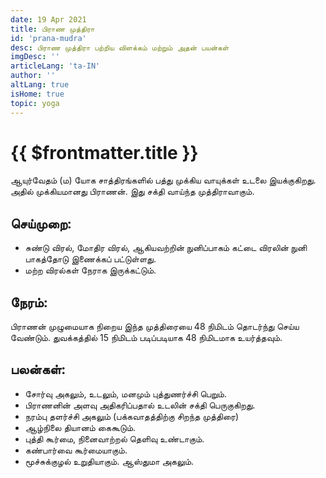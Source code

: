 ```yaml
---
date: 19 Apr 2021
title: பிராண முத்திரா
id: 'prana-mudra'
desc: பிராண முத்திரா பற்றிய விளக்கம் மற்றும் அதன் பயன்கள்
imgDesc: ''
articleLang: 'ta-IN'
author: ''
altLang: true
isHome: true
topic: yoga
---
```


<altLang />

# {{ $frontmatter.title }}

ஆயுர்வேதம் (ம) யோக சாத்திரங்களில் பத்து முக்கிய வாயுக்கள் உடலை இயக்குகிறது. அதில் முக்கியமானது பிராணன். இது சக்தி வாய்ந்த முத்திராவாகும்.

## செய்முறை:
 - சுண்டு விரல், மோதிர விரல், ஆகியவற்றின் நுனிப்பாகம் கட்டை விரலின் நுனி பாகத்தோடு இணைக்கப் பட்டுள்ளது.
 - மற்ற விரல்கள் நேராக இருக்கட்டும்.

## நேரம்:
பிராணன் முழுமையாக நிறைய இந்த முத்திரையை 48 நிமிடம் தொடர்ந்து செய்ய வேண்டும்.
துவக்கத்தில் 15 நிமிடம் படிப்படியாக 48 நிமிடமாக உயர்த்தவும்.

## பலன்கள்:
 - சோர்வு அகலும், உடலும், மனமும் புத்துணர்ச்சி பெறும்.
 - பிராணனின் அளவு அதிகரிப்பதால் உடலின் சக்தி பெருகுகிறது.
 - நரம்பு தளர்ச்சி அகலும் (பக்கவாதத்திற்கு சிறந்த முத்திரை)
 - ஆழ்நிலை தியானம் கைகூடும்.
 - புத்தி கூர்மை, நினைவாற்றல் தெளிவு உண்டாகும்.
 - கண்பார்வை கூர்மையாகும்.
 - மூச்சுக்குழல் உறுதியாகும். ஆஸ்துமா அகலும்.
